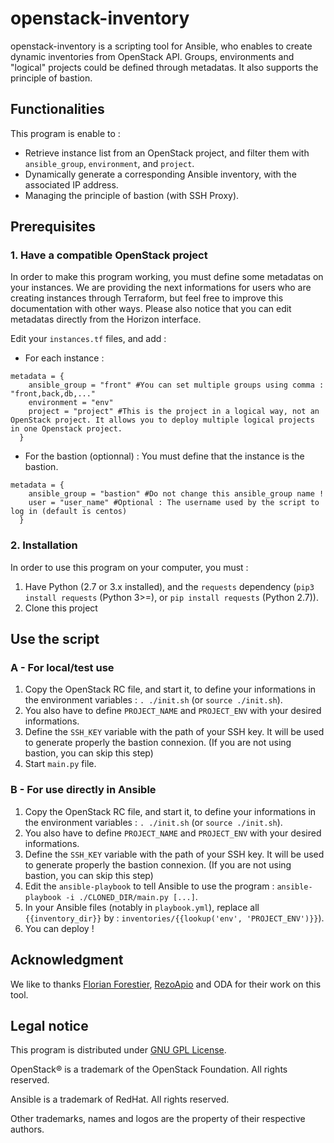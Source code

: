 # openstack-inventory
openstack-inventory is a scripting tool for Ansible, who enables to create dynamic inventories from OpenStack API. Groups, environments and "logical" projects could be defined through metadatas. It also supports the principle of bastion. 

## Functionalities
This program is enable to :
* Retrieve instance list from an OpenStack project, and filter them with `ansible_group`, `environment`, and `project`.
* Dynamically generate a corresponding Ansible inventory, with the associated IP address.
* Managing the principle of bastion (with SSH Proxy).

## Prerequisites 

### 1. Have a compatible OpenStack project
In order to make this program working, you must define some metadatas on your instances. We are providing the next informations for users who are creating instances through Terraform, but feel free to improve this documentation with other ways. Please also notice that you can edit metadatas directly from the Horizon interface.


Edit your `instances.tf` files, and add :
* For each instance :
```hcl
metadata = {
    ansible_group = "front" #You can set multiple groups using comma : "front,back,db,..."
    environment = "env"
    project = "project" #This is the project in a logical way, not an OpenStack project. It allows you to deploy multiple logical projects in one Openstack project.
  }
```

* For the bastion (optionnal) : You must define that the instance is the bastion.
```hcl
metadata = {
    ansible_group = "bastion" #Do not change this ansible_group name !
    user = "user_name" #Optional : The username used by the script to log in (default is centos)
  }
```

### 2. Installation
In order to use this program on your computer, you must :
1. Have Python (2.7 or 3.x installed), and the `requests` dependency (`pip3 install requests` (Python 3>=), or `pip install requests` (Python 2.7)).
2. Clone this project

## Use the script

### A - For local/test use

1. Copy the OpenStack RC file, and start it, to define your informations in the environment variables : `. ./init.sh` (or `source ./init.sh`).
2. You also have to define `PROJECT_NAME` and `PROJECT_ENV` with your desired informations.
3. Define the `SSH_KEY` variable with the path of your SSH key. It will be used to generate properly the bastion connexion. (If you are not using bastion, you can skip this step)
4. Start `main.py` file.

### B - For use directly in Ansible
1. Copy the OpenStack RC file, and start it, to define your informations in the environment variables : `. ./init.sh` (or `source ./init.sh`).
2. You also have to define `PROJECT_NAME` and `PROJECT_ENV` with your desired informations.
3. Define the `SSH_KEY` variable with the path of your SSH key. It will be used to generate properly the bastion connexion. (If you are not using bastion, you can skip this step)
4. Edit the `ansible-playbook` to tell Ansible to use the program : `ansible-playbook -i ./CLONED_DIR/main.py [...]`.
5. In your Ansible files (notably in `playbook.yml`), replace all `{{inventory_dir}}` by : `inventories/{{lookup('env', 'PROJECT_ENV')}}`). 
6. You can deploy !

## Acknowledgment
We like to thanks [Florian Forestier](https://github.com/Artheriom), [RezoApio](https://github.com/RezoApio) and ODA for their work on this tool.

## Legal notice
This program is distributed under [GNU GPL License](https://www.gnu.org/licenses/gpl-3.0.html). 

OpenStack® is a trademark of the OpenStack Foundation. All rights reserved.

Ansible is a trademark of RedHat. All rights reserved.

Other trademarks, names and logos are the property of their respective authors.
